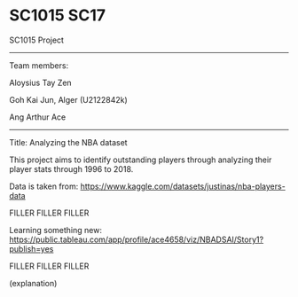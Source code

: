 # SC1015 SC17

SC1015 Project

-----------------------------
Team members:

Aloysius Tay Zen

Goh Kai Jun, Alger (U2122842k)

Ang Arthur Ace

-----------------------------

Title: Analyzing the NBA dataset

This project aims to identify outstanding players through analyzing their player stats through 1996 to 2018. 

Data is taken from: https://www.kaggle.com/datasets/justinas/nba-players-data

FILLER 
FILLER
FILLER

Learning something new:
https://public.tableau.com/app/profile/ace4658/viz/NBADSAI/Story1?publish=yes

FILLER 
FILLER
FILLER

(explanation)

